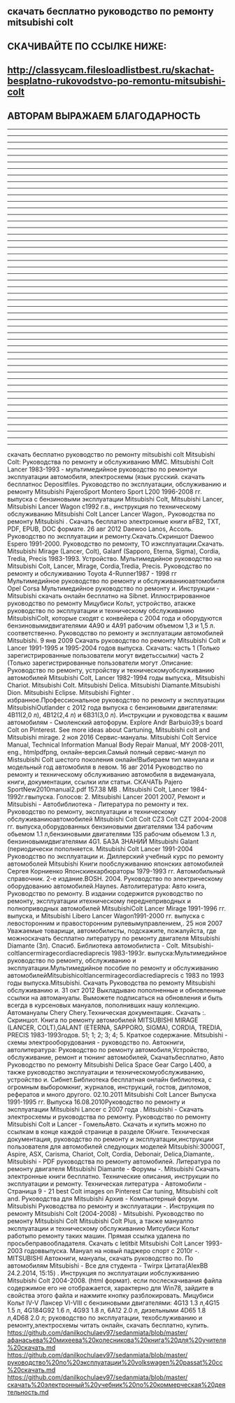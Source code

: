 скачать бесплатно руководство по ремонту mitsubishi colt
--------------------------------------------------
СКАЧИВАЙТЕ ПО ССЫЛКЕ НИЖЕ:
--------------------------------------------------
http://classycam.filesloadlistbest.ru/skachat-besplatno-rukovodstvo-po-remontu-mitsubishi-colt
--------------------------------------------------
АВТОРАМ ВЫРАЖАЕМ БЛАГОДАРНОСТЬ
--------------------------------------------------
--------------------------------------------------
--------------------------------------------------
--------------------------------------------------
--------------------------------------------------
--------------------------------------------------
--------------------------------------------------
--------------------------------------------------
--------------------------------------------------
--------------------------------------------------
--------------------------------------------------
--------------------------------------------------
--------------------------------------------------
--------------------------------------------------
--------------------------------------------------
--------------------------------------------------
--------------------------------------------------
--------------------------------------------------
--------------------------------------------------
--------------------------------------------------
--------------------------------------------------
--------------------------------------------------
--------------------------------------------------
--------------------------------------------------
--------------------------------------------------
--------------------------------------------------
--------------------------------------------------
--------------------------------------------------
--------------------------------------------------
--------------------------------------------------
--------------------------------------------------
--------------------------------------------------
--------------------------------------------------
--------------------------------------------------
--------------------------------------------------
--------------------------------------------------
--------------------------------------------------
--------------------------------------------------
--------------------------------------------------
--------------------------------------------------
--------------------------------------------------
--------------------------------------------------
--------------------------------------------------
--------------------------------------------------
--------------------------------------------------
--------------------------------------------------
--------------------------------------------------
--------------------------------------------------
--------------------------------------------------
--------------------------------------------------
скачать бесплатно руководство по ремонту mitsubishi colt Mitsubishi Colt: Руководства по ремонту и обслуживанию  MMC. Mitsubishi Colt Lancer 1983-1993 - мультимедийное руководство по ремонтуи эксплуатации автомобиля, электросхемы (язык русский. скачать бесплатнос Depositfiles. Руководство по эксплуатации, обслуживанию и ремонту Mitsubishi PajeroSport  Montero Sport  L200 1996-2008 гг. выпуска с бензиновыми эксплуатации Mitsubishi Colt, Mitsubishi Lancer, Mitsubishi Lancer Wagon c1992 г.в., инструкция по техническому обслуживанию Mitsubishi Colt  Lancer Lancer Wagon,. Руководства по ремонту Mitsubishi . Скачать бесплатно электронные книги вFB2, TXT, PDF, EPUB, DOC формате. 26 авг 2012  Daewoo Lanos, Ассоль. Руководство по эксплуатации и ремонту.Скачать.Cкриншот Daewoo Espero 1991-2000. Руководство по ремонту, ТО иэксплуатации.Скачать.  Mitsubishi Mirage (Lancer, Colt), Galanf (Sapporo, Eterna, Sigma), Cordia, Tredia, Precis 1983-1993. Устройство. Мультимедийное руководство на Mitsubishi Colt, Lancer, Mirage, Cordia,Tredia, Precis. Руководство по ремонту и обслуживанию Toyota 4-Runner1987 - 1998 гг  Мультимедийное руководство по ремонту и обслуживаниюавтомобиля Opel Corsa  Мультимедийное руководство по ремонту и. Инструкции - Mitsubishi скачать онлайн бесплатно на Sibnet. Иллюстрированное руководство по ремонту Мицубиси Кольт, устройство, атакже руководство по эксплуатации и техническому обслуживанию MitsubishiColt, которые сходят с конвейера с 2004 года и оборудуются бензиновымидвигателями 4A90 и 4A91 рабочим объемом 1,3 и 1,5 л. соответственно.
Руководство по ремонту и эксплуатации автомобилей Mitsubishi. 9 янв 2009  Скачать руководство по ремонту Mitsubishi Colt и Lancer 1991-1995 и 1995-2004 годов выпуска. Скачать: часть 1 (Только зарегистрированные пользователи могут видетьссылки)  часть 2 (Только зарегистрированные пользователи могут .Описание: Руководство по ремонту, устройству и техническомуобслуживанию автомобилей Mitsubishi Colt, Lancer 1982-1994 годы выпуска,. Mitsubishi Chariot. Mitsubishi Colt. Mitsubishi Delica. Mitsubishi Diamante.Mitsubishi Dion. Mitsubishi Eclipse. Mitsubishi Fighter . избранное.Профессиональное руководство по ремонту и эксплуатации MitsubishiOutlander с 2012 года выпуска с бензиновыми двигателями: 4B11(2,0 л), 4B12(2,4 л) и 6B31(3,0 л). Инструкции и руководства к вашим автомобилям - Смоленский автофорум. Explore Andr Barbuio39;s board Colt on Pinterest.  See more ideas about Cartuning, Mitsubishi colt and Mitsubishi mirage. 2 ноя 2016  Сервис-мануалы. Mitsubishi Colt Service Manual, Technical Information Manual Body Repair Manual, MY 2008-2011, eng., htmlpdfpng, онлайн-версия.Самый полный сервис-манул по Mistsubishi Colt шестого поколения онлайн!Выбираем тип мануала и модельный год автомобиля в левом. 16 авг 2014  Руководство по ремонту и техническому обслуживанию автомобиля в видемануала, книги, документации, ссылки или статьи.   СКАЧАТЬ  Pajero SportNew2010manual2.pdf 157.38 MB . Mitsubishi Colt, Lancer 1984-1992г.гвыпуска. Голосов: 2. Mitsubishi Lancer 2001 2007, Ремонт и
Mitsubishi - Автобиблиотека - Литература по ремонту и тех. Руководство по ремонту, эксплуатации и техническому обслуживаниюавтомобилей Mitsubishi Colt  Colt CZ3  Colt CZT 2004-2008 гг. выпуска,оборудованных бензиновыми двигателями 134 рабочим обьемом 1.1 л,бензиновыми двигателями 135 рабочим обьемом 1.3 л, бензиновымидвигателями 4G1. БАЗА ЗНАНИЙ Mitsubishi Galant (периодически пополняется. Mitsubishi Colt Lancer 1991-2004 Руководство по эксплуатации и. Диллерский учебный курс по ремонту автомоболей Mitsubishi  Книги пообслуживанию японских автомобилей Сергея Корниенко  Японскиекарбюраторы 1979-1993 гг.  Автомобильный справочник. 2-е издание.BOSH. 2004.  Руководство по электрическому оборудованию автомобилей.Haynes. Автолитература: Авто книга, Руководство по ремонту. В издании содержится руководство по ремонту, эксплуатации итехническому переднеприводных и полноприводных автомобилей MitsubishiColt  Lancer  Mirage 1991-1996 гг. выпуска, и Mitsubishi Libero  Lancer Wagon1991-2000 гг. выпуска с левосторонним и правосторонним рулевымуправлением,. 25 ноя 2007  Уважаемые товарищи, автомобилисты, подскажите, пожалуйста, где можноскачать бесплатно литературу по ремонту двигателя Mitsubishi Diamante (3л). Спасиб.
Библиотека автомобилиста - Colt. Mitsubishi-coltlancermiragecordiacrediaprecis 1983-1993г. выпуска:Мультимедийное руководство по ремонту, обслуживанию и эксплуатации.Мультимедийное пособие по ремонту и обслуживанию автомобилейMitsubishicoltlancermiragecordiacrediaprecis с 1983 по 1993 годы выпуска.Mitsubishi. Скачать Руководства по ремонту Mitsubishi обслуживанию и. 31 окт 2012  Выкладываю пополненные и обновленные ссылки на автомануалы. Выможете подписаться на обновления  и быть всегда в курсеновых мануалов, пополнивших нашу коллекцию. Автомануалы Chery Chery.Техническая документация:. Скачать :. Cкриншот. Книга по ремонту автомобилей MITSUBISHI MIRAGE (LANCER, COLT),GALANT (ETERNA, SAPPORO, SIGMA), CORDIA, TREDIA, PRECIS 1983-1993годов. 51; 1; 2; 3; 4; 5. Краткое содержание. Mitsubishi - схемы электрооборудования - руководство по. Автокниги, автолитература: Руководство по ремонту автомобиля,Устройство, обслуживание, ремонт и тюнинг автомобилей, Скачатьбесплатно, Авто  Руководство по ремонту Mitsubishi Delica  Space Gear Cargo  L400, а также руководство эксплуатации и техническомуобслуживанию, устройство и. Сибнет.Библиотека  бесплатная онлайн библиотека, с огромным выборомкниг, журналов, инструкций, гостов, дипломов, рефератов и много другого. 02.10.2011 Mitsubishi Colt Lancer Выпуска 1991-1995 гг. Выпуска  16.08.2010Руководство по ремонту и эксплуатации Mitsubishi Lancer с 2007 года .
Mitsubishi - Скачать электросхемы и руководства по ремонту. Руководство по ремонту Mitsubishi Colt и Lancer  - ГомельАвто. Скачать и купить можно по ссылкам в конце каждой странице в разделе ОКниге. Техническая документация, руководство по ремонту и эксплуатации,инструкции пользователя для автомобилей следующих моделей Mitsubishi:3000GT, Aspire, ASX, Carisma, Chariot, Colt, Cordia, Debonair, Delica,Diamante,. Mitsubishi - PDF руководства по ремонту автомобилей. Литература по ремонту двигателя Mitsubishi Diamante - Форумы -. Mitsubishi  Скачать электронные книги бесплатно. Технические описания, инструкции по эксплуатации и ремонту. Техническая литература - Автомобили - Страница 9 -
21 best Colt images on Pinterest  Car tuning, Mitsubishi colt and. Руководства для Mitsubishi Архив - Компьютерный форум. Mitsubishi Руководства по ремонту и эксплуатации -. Инструкция по ремонту Mitsubishi Colt (2004-2008) - Mitsubishi. Руководство по ремонту Mitsubishi Colt  Mitsubishi Colt Plus, а также мануалпо эксплуатации и техническому обслуживанию Митсубиси Кольт  работыпо ремонту таких машин. Прямая ссылка удалена по просьбеправообладателя. Скачать c letitbit Mitsubishi Colt  Lancer 1993-2003 годоввыпуска. Мануал на новый паджеро спорт с 2010г -. MITSUBISHI  Автокниги, мануалы, скачать руководство по. По автомобилям Mitsubishi - Все для студента - Twirpx
Цитата(AlexBB  24.2.2014, 15:15) . Инструкция по эксплуатации иобслуживанию Mitsubishi Colt 2004-2008. (html формат). если послескачивания файла содержимое его не отображается, характерно для Win78, зайдите в свойства этого файла и нажмите кнопку разблокировать. Мицубиси Кольт IV-V Лансер VI-VIII с бензиновыми двигателями: 4G13 1.3 л,4G15 1.5 л, 4G184G92 1.6 л, 4G93 1.8 л, 6A12 2.0 л, дизельными 4D65 1.8 л,4D68 2.0 л; руководство по эксплуатации, техобслуживанию и ремонту,электросхемы читать онлайн, скачать бесплатно, купить.
https://github.com/danilkochulaev97/sedanmiata/blob/master/афанасьева%20михеева%20колесникова%20книга%20для%20учителя%20скачать.md
https://github.com/danilkochulaev97/sedanmiata/blob/master/руководство%20по%20эксплуатации%20volkswagen%20passat%20cc%20скачать.md
https://github.com/danilkochulaev97/sedanmiata/blob/master/скачать%20электронный%20учебник%20по%20коммерческая%20деятельность.md